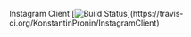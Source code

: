 Instagram Client
[![Build Status](https://travis-ci.org/KonstantinPronin/InstagramClien..)](https://travis-ci.org/KonstantinPronin/InstagramClient)
